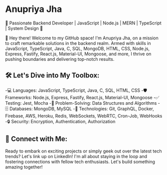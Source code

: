 # Anupriya Jha 
🚀 Passionate Backend Developer | JavaScript | Node.js | MERN | TypeScript | System Design 🚀

👋 Hey there! Welcome to my GitHub space! I'm Anupriya Jha, on a mission to craft remarkable solutions in the backend realm. Armed with skills in JavaScript, TypeScript, Java, C, SQL, MongoDB, HTML, CSS, Node.js, Express, Fastify, React.js, Material-UI, Mongoose, and more, I thrive on pushing boundaries and delivering top-notch results.

## 🛠️ Let's Dive into My Toolbox:

-💻 Languages: JavaScript, TypeScript, Java, C, SQL, HTML, CSS
-🛡️ Frameworks: Node.js, Express, Fastify, React.js, Material-UI, Mongoose
-✅ Testing: Jest, Mocha
-🎯 Problem-Solving: Data Structures and Algorithms
-🗄️ Databases: MongoDB, MySQL
-🔧 Technologies: Git, GraphQL, Docker, Firebase, AWS, Heroku, Redis, WebSockets, WebRTC, Cron-Job, WebHooks
-🔒 Security: Encryption, Authentication, Authorization

## 🔗 Connect with Me:

Ready to embark on exciting projects or simply geek out over the latest tech trends? Let's link up on LinkedIn! I'm all about staying in the loop and fostering connections with fellow tech enthusiasts. Let's build something amazing together!
